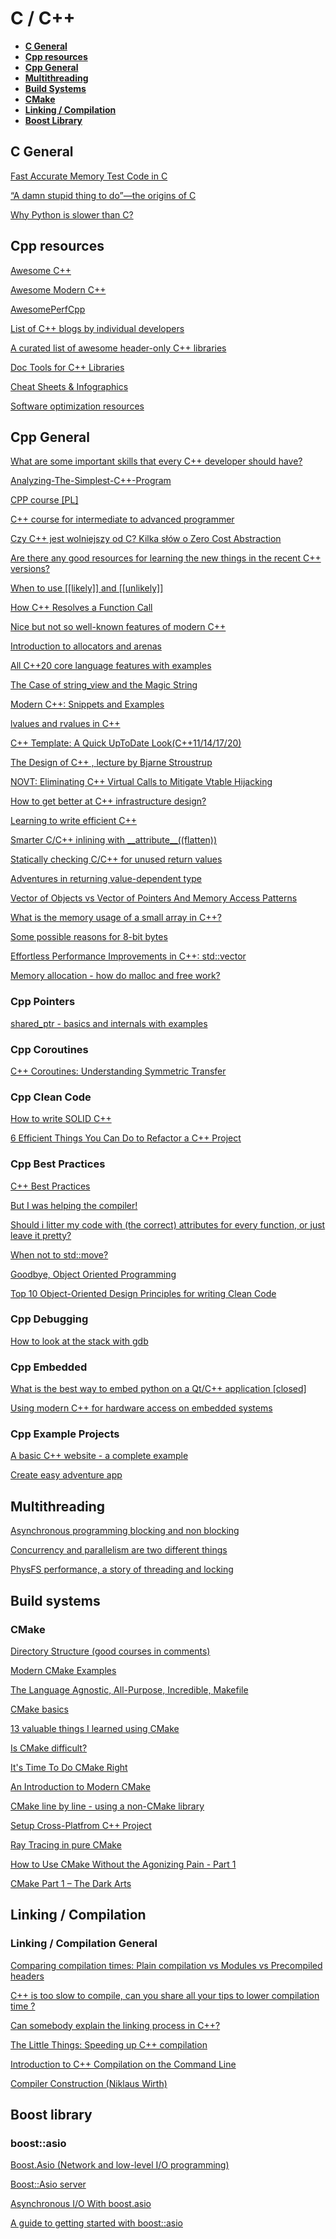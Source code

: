 
# C / C++

* **[C General](#c-general)**
* **[Cpp resources](#cpp-resources)**
* **[Cpp General](#cpp-general)**
* **[Multithreading](#multithreading)**
* **[Build Systems](#build-systems)**
* **[CMake](#cmake)**
* **[Linking / Compilation](#linking--compilation)**
* **[Boost Library](#boost-library)**

## C General

[Fast Accurate Memory Test Code in C](https://barrgroup.com/embedded-systems/how-to/memory-test-suite-c)

[“A damn stupid thing to do”—the origins of C](https://arstechnica.com/features/2020/12/a-damn-stupid-thing-to-do-the-origins-of-c/)

[Why Python is slower than C?](https://www.quora.com/Why-does-C-code-run-faster-than-Pythons)

## Cpp resources

[Awesome C++](https://github.com/fffaraz/awesome-cpp)

[Awesome Modern C++](https://github.com/rigtorp/awesome-modern-cpp/blob/master/README.md)

[AwesomePerfCpp](https://github.com/fenbf/AwesomePerfCpp)

[List of C++ blogs by individual developers](https://www.reddit.com/r/cpp/comments/m51ugh/list_of_c_blogs_by_individual_developers/)

[A curated list of awesome header-only C++ libraries](https://github.com/p-ranav/awesome-hpp)

[Doc Tools for C++ Libraries](https://sixtyfps.io/blog/documentation-tools-for-cpp-libraries.html)

[Cheat Sheets & Infographics](https://hackingcpp.com/cpp/cheat_sheets.html)

[Software optimization resources](https://agner.org/optimize/)

## Cpp General

[What are some important skills that every C++ developer should have?](https://www.reddit.com/r/cpp_questions/comments/i8613p/what_are_some_important_skills_that_every_c/)

[Analyzing-The-Simplest-C++-Program](https://oneraynyday.github.io/dev/2020/05/03/Analyzing-The-Simplest-C++-Program/)

[CPP course [PL]](https://github.com/SteelPh0enix/KursCPP/)

[C++ course for intermediate to advanced programmer](https://www.reddit.com/r/cpp/comments/mpi34r/c_course_for_intermediate_to_advanced_programmer/)

[Czy C++ jest wolniejszy od C? Kilka słów o Zero Cost Abstraction](https://cpp-polska.pl/post/czy-c-jest-wolniejszy-od-cij-kilka-slow-o-zero-cost-abstraction)

[Are there any good resources for learning the new things in the recent C++ versions?](https://www.reddit.com/r/cpp/comments/j4vcys/are_there_any_good_resources_for_learning_the_new/)

[When to use [[likely]] and [[unlikely]]](https://www.reddit.com/r/cpp_questions/comments/kxtkb6/when_to_use_likely_and_unlikely/)

[How C++ Resolves a Function Call](https://preshing.com/20210315/how-cpp-resolves-a-function-call/)

[Nice but not so well-known features of modern C++](https://www.reddit.com/r/cpp/comments/pg3sdw/nice_but_not_so_wellknown_features_of_modern_c/)

[Introduction to allocators and arenas](https://muit.tech/posts/2021/03/introduction-to-allocators-and-arenas/)

[All C++20 core language features with examples](https://oleksandrkvl.github.io/2021/04/02/cpp-20-overview.html)

[The Case of string_view and the Magic String](https://blogs.msmvps.com/gdicanio/2021/03/26/the-case-of-string_view-and-the-magic-string/)

[Modern C++: Snippets and Examples](https://alandefreitas.github.io/moderncpp/)

[lvalues and rvalues in C++](https://www.internalpointers.com/post/understanding-meaning-lvalues-and-rvalues-c)

[C++ Template: A Quick UpToDate Look(C++11/14/17/20)](http://www.vishalchovatiya.com/c-template-a-quick-uptodate-look/)

[The Design of C++ , lecture by Bjarne Stroustrup](https://youtu.be/69edOm889V4)

[NOVT: Eliminating C++ Virtual Calls to Mitigate Vtable Hijacking](https://publications.cispa.saarland/3364/1/NoVT-for-EuroSP-2021-cr1.pdf)

[How to get better at C++ infrastructure design?](https://www.reddit.com/r/cpp/comments/ftm8n3/how_to_get_better_at_c_infrastructure_design/)

[Learning to write efficient C++](https://www.reddit.com/r/cpp_questions/comments/fxrkb6/learning_to_write_efficient_c/)

[Smarter C/C++ inlining with \_\_attribute\_\_((flatten))](https://awesomekling.github.io/Smarter-C++-inlining-with-attribute-flatten/)

[Statically checking C/C++ for unused return values](https://pmeerw.net/blog/programming/unused-return.html)

[Adventures in returning value-dependent type](https://dev.krzaq.cc/post/adventures-in-returning-value-dependent-type/)

[Vector of Objects vs Vector of Pointers And Memory Access Patterns](https://www.bfilipek.com/2014/05/vector-of-objects-vs-vector-of-pointers.html)

[What is the memory usage of a small array in C++?](https://lemire.me/blog/2022/12/12/what-is-the-memory-usage-of-a-small-array-in-c/)

[Some possible reasons for 8-bit bytes](https://jvns.ca/blog/2023/03/06/possible-reasons-8-bit-bytes/)

[Effortless Performance Improvements in C++: std::vector](https://julien.jorge.st/posts/en/effortless-performance-improvements-in-cpp-std-vector/)

[Memory allocation - how do malloc and free work?](https://samwho.dev/memory-allocation/)

### Cpp Pointers

[shared_ptr - basics and internals with examples](https://www.nextptr.com/tutorial/ta1358374985/shared_ptr-basics-and-internals-with-examples)

### Cpp Coroutines

[C++ Coroutines: Understanding Symmetric Transfer](https://lewissbaker.github.io/2020/05/11/understanding_symmetric_transfer)

### Cpp Clean Code

[How to write SOLID C++](https://youtu.be/PakbXnLht1I)

[6 Efficient Things You Can Do to Refactor a C++ Project](https://www.bfilipek.com/2020/08/6things-refactor.html)

### Cpp Best Practices

[C++ Best Practices](https://github.com/lefticus/cppbestpractices/blob/master/00-Table_of_Contents.md)

[But I was helping the compiler!](https://pankajraghav.com/2020/08/16/RVO.html)

[Should i litter my code with (the correct) attributes for every function, or just leave it pretty?](https://www.reddit.com/r/cpp/comments/kvpab0/should_i_litter_my_code_with_the_correct/)

[When not to std::move?](https://developers.redhat.com/blog/2019/04/12/understanding-when-not-to-stdmove-in-c/)

[Goodbye, Object Oriented Programming](https://medium.com/@cscalfani/goodbye-object-oriented-programming-a59cda4c0e53)

[Top 10 Object-Oriented Design Principles for writing Clean Code](https://dev.to/javinpaul/top-10-object-oriented-design-principles-for-writing-clean-code-4pe1)

### Cpp Debugging

[How to look at the stack with gdb](https://jvns.ca/blog/2021/05/17/how-to-look-at-the-stack-in-gdb/)

### Cpp Embedded

[What is the best way to embed python on a Qt/C++ application [closed]](https://www.reddit.com/r/cpp/comments/hlabb3/what_is_the_best_way_to_embed_python_on_a_qtc/)

[Using modern C++ for hardware access on embedded systems](https://www.reddit.com/r/embedded/comments/kmq2ga/using_modern_c_for_hardware_access_on_embedded/)

### Cpp Example Projects

[A basic C++ website - a complete example](https://angelsensoftware.com/blog/2019/1_CppWebsite.html)

[Create easy adventure app](http://home.hccnet.nl/r.helderman/adventures/htpataic01.html)

## Multithreading

[Asynchronous programming blocking and non blocking](https://luminousmen.com/post/asynchronous-programming-blocking-and-non-blocking)

[Concurrency and parallelism are two different things](https://luminousmen.com/post/concurrency-and-parallelism-are-different)

[PhysFS performance, a story of threading and locking](https://mropert.github.io/2020/07/26/threading_with_physfs/)

## Build systems

### CMake

[Directory Structure (good courses in comments)](https://www.reddit.com/r/cpp_questions/comments/boo7ff/c_directory_structure_with_cmake_and_3rd_party/)

[Modern CMake Examples](https://github.com/pr0g/cmake-examples#modern-cmake-examples)

[The Language Agnostic, All-Purpose, Incredible, Makefile](https://blog.mindlessness.life/makefile/2019/11/17/the-language-agnostic-all-purpose-incredible-makefile.html)

[CMake basics](https://www.siliceum.com/en/blog/post/cmake_01_cmake-basics)

[13 valuable things I learned using CMake](https://gist.github.com/GuillaumeDua/a2e9cdeaf1a26906e2a92ad07137366f#file-13_valuable_things_i_learned_using_cmake-pdf)

[Is CMake difficult?](https://www.reddit.com/r/cpp_questions/comments/gijw5s/is_cmake_difficult/)

[It's Time To Do CMake Right](https://pabloariasal.github.io/2018/02/19/its-time-to-do-cmake-right/)

[An Introduction to Modern CMake](https://cliutils.gitlab.io/modern-cmake/)

[CMake line by line - using a non-CMake library](https://dominikberner.ch/cmake-find-library/)

[Setup Cross-Platfrom C++ Project](https://www.reddit.com/r/cpp_questions/comments/io4oro/setup_crossplatfrom_c_project/)

[Ray Tracing in pure CMake](https://64.github.io/cmake-raytracer/)

[How to Use CMake Without the Agonizing Pain - Part 1](https://alexreinking.com/blog/how-to-use-cmake-without-the-agonizing-pain-part-1.html)

[CMake Part 1 – The Dark Arts](https://blog.feabhas.com/2021/07/cmake-part-1-the-dark-arts/)

## Linking / Compilation

### Linking / Compilation General

[Comparing compilation times: Plain compilation vs Modules vs Precompiled headers](http://www.icce.rug.nl/documents/cplusplus/cplusplus07.html#l165)

[C++ is too slow to compile, can you share all your tips to lower compilation time ?](https://www.reddit.com/r/cpp/comments/hj66pd/c_is_too_slow_to_compile_can_you_share_all_your/)

[Can somebody explain the linking process in C++?](https://www.reddit.com/r/cpp/comments/gtk5lz/can_somebody_explain_the_linking_process_in_c/)

[The Little Things: Speeding up C++ compilation](https://codingnest.com/the-little-things-speeding-up-c-compilation/)

[Introduction to C++ Compilation on the Command Line](https://unrealistic.dev/posts/introduction-to-c-compilation-on-the-command-line)

[Compiler Construction (Niklaus Wirth)](https://inf.ethz.ch/personal/wirth/CompilerConstruction/index.html)

## Boost library

### boost::asio

[Boost.Asio (Network and low-level I/O programming)](https://sciencesoftcode.wordpress.com/2018/12/11/boost-asio-network-and-low-level-i-o-programming/)

[Boost::Asio server](https://codereview.stackexchange.com/questions/140947/boostasio-server)

[Asynchronous I/O With boost.asio](https://corecppil.github.io/Meetups/2018-05-28_Practical-C++Asio-Variant/Asynchronous_IO_with_boost.asio.pdf)

[A guide to getting started with boost::asio](https://www.gamedev.net/blogs/entry/2249317-a-guide-to-getting-started-with-boostasio/)
